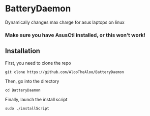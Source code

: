 # BatteryDaemon
Dynamically changes max charge for asus laptops on linux

### Make sure you have AsusCtl installed, or this won't work!

## Installation
First, you need to clone the repo
```
git clone https://github.com/AlooTheAloo/BatteryDaemon
```
Then, go into the directory
```
cd BatteryDaemon
```
Finally, launch the install script
```
sudo ./installScript
```

